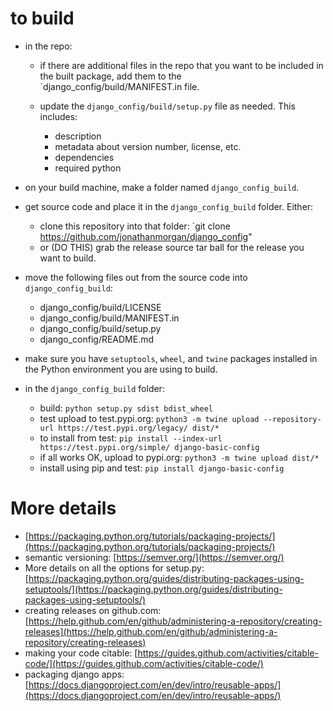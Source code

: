 # to build

- in the repo:

    - if there are additional files in the repo that you want to be included in the built package, add them to the `django_config/build/MANIFEST.in file.
    - update the `django_config/build/setup.py` file as needed. This includes:
    
        - description
        - metadata about version number, license, etc.
        - dependencies
        - required python
    
- on your build machine, make a folder named `django_config_build`.
- get source code and place it in the `django_config_build` folder.  Either:

    - clone this repository into that folder: `git clone https://github.com/jonathanmorgan/django_config"
    - or (DO THIS) grab the release source tar ball for the release you want to build.

- move the following files out from the source code into `django_config_build`:

    - django_config/build/LICENSE
    - django_config/build/MANIFEST.in
    - django_config/build/setup.py
    - django_config/README.md

- make sure you have `setuptools`, `wheel`, and `twine` packages installed in the Python environment you are using to build.
- in the `django_config_build` folder:

    - build: `python setup.py sdist bdist_wheel`
    - test upload to test.pypi.org: `python3 -m twine upload --repository-url https://test.pypi.org/legacy/ dist/*`
    - to install from test: `pip install --index-url https://test.pypi.org/simple/ django-basic-config`
    - if all works OK, upload to pypi.org: `python3 -m twine upload dist/*`
    - install using pip and test: `pip install django-basic-config`

# More details

- [https://packaging.python.org/tutorials/packaging-projects/](https://packaging.python.org/tutorials/packaging-projects/)
- semantic versioning: [https://semver.org/](https://semver.org/)
- More details on all the options for setup.py: [https://packaging.python.org/guides/distributing-packages-using-setuptools/](https://packaging.python.org/guides/distributing-packages-using-setuptools/)
- creating releases on github.com: [https://help.github.com/en/github/administering-a-repository/creating-releases](https://help.github.com/en/github/administering-a-repository/creating-releases)
- making your code citable: [https://guides.github.com/activities/citable-code/](https://guides.github.com/activities/citable-code/)
- packaging django apps: [https://docs.djangoproject.com/en/dev/intro/reusable-apps/](https://docs.djangoproject.com/en/dev/intro/reusable-apps/)
